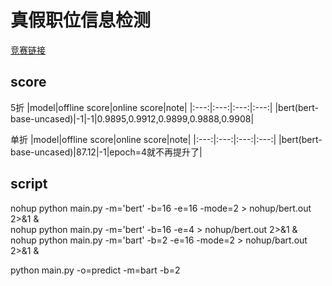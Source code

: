 # 真假职位信息检测
[竞赛链接](https://god.yanxishe.com/46)
## score
5折
|model|offline score|online score|note|
|:---:|:---:|:---:|:---:|
|bert(bert-base-uncased)|-1|-1|0.9895,0.9912,0.9899,0.9888,0.9908|

单折
|model|offline score|online score|note|
|:---:|:---:|:---:|:---:|
|bert(bert-base-uncased)|87.12|-1|epoch=4就不再提升了|


## script
nohup python main.py -m='bert' -b=16 -e=16 -mode=2 > nohup/bert.out 2>&1 &  
nohup python main.py -m='bert' -b=16 -e=4 > nohup/bert.out 2>&1 &  
nohup python main.py -m='bart' -b=2 -e=16 -mode=2 > nohup/bart.out 2>&1 &  

python main.py -o=predict -m=bart -b=2
